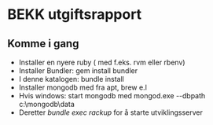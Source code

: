 # BEKK utgiftsrapport

## Komme i gang

* Installer en nyere ruby ( med f.eks. rvm eller rbenv)
* Installer Bundler: gem install bundler
* I denne katalogen: bundle install
* Installer mongodb med fra apt, brew e.l 
* Hvis windows: start mongodb med mongod.exe --dbpath c:\mongodb\data
* Deretter _bundle exec rackup_ for å starte utviklingsserver